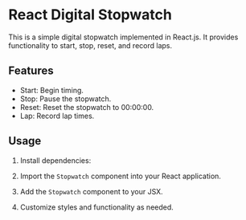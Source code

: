 # React Digital Stopwatch

This is a simple digital stopwatch implemented in React.js. It provides functionality to start, stop, reset, and record laps.

## Features

- Start: Begin timing.
- Stop: Pause the stopwatch.
- Reset: Reset the stopwatch to 00:00:00.
- Lap: Record lap times.

## Usage

1. Install dependencies:

2. Import the `Stopwatch` component into your React application.

3. Add the `Stopwatch` component to your JSX.

4. Customize styles and functionality as needed.



